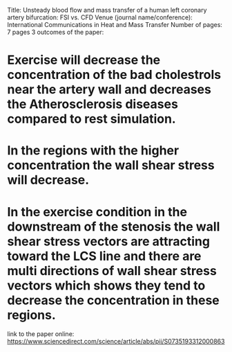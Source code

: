 Title: Unsteady blood flow and mass transfer of a human left coronary artery bifurcation: FSI vs. CFD
Venue (journal name/conference): International Communications in Heat and Mass Transfer
Number of pages: 7 pages
3 outcomes of the paper:
# Exercise will decrease the concentration of the bad cholestrols near the artery wall and decreases the Atherosclerosis diseases compared to rest simulation.
# In the regions with the higher concentration the wall shear stress will decrease.
# In the exercise condition in the downstream of the stenosis the wall shear stress vectors are attracting toward the LCS line  and there are multi directions of wall shear stress vectors which shows they tend to decrease the concentration in these regions.
link to the paper online: 
https://www.sciencedirect.com/science/article/abs/pii/S0735193312000863
